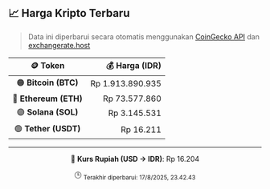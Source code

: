 

<!-- HARGA_KRIPTO -->
## 📈 Harga Kripto Terbaru

> Data ini diperbarui secara otomatis menggunakan [CoinGecko API](https://www.coingecko.com/) dan [exchangerate.host](https://exchangerate.host/)

<div align="center">

| 🪙 Token | 💰 Harga (IDR) |
|:------:|---------------:|
| 🟠 **Bitcoin (BTC)**   | Rp 1.913.890.935 |
| 🔵 **Ethereum (ETH)**  | Rp 73.577.860 |
| 🟣 **Solana (SOL)**    | Rp 3.145.531 |
| 🟢 **Tether (USDT)**   | Rp 16.211 |

---

💱 **Kurs Rupiah (USD → IDR)**: Rp 16.204

🕒 <sub>Terakhir diperbarui: 17/8/2025, 23.42.43</sub>

</div>
<!-- /HARGA_KRIPTO -->